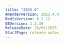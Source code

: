 ```yaml
---
title: "2025.0"
ARenderVersion: 2023.4.0
RedisVersion: 6.2.12
OSVersion: 1.3.19
ReleaseDate: 28/01/2025
StartPage: release-notes
---
```

